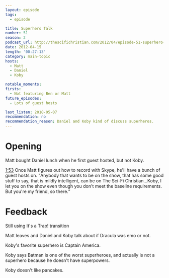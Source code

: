 ```yaml
---
layout: episode
tags:
  - episode

title: Superhero Talk
number: 51
season: 2
podcast_url: http://thescifichristian.com/2012/04/episode-51-superhero-talk/
date: 2012-04-15
length: '00:27:13'
category: main-topic
hosts:
  - Matt
  - Daniel
  - Koby

notable_moments:
firsts: 
  - Not featuring Ben or Matt
future_episodes: 
  - Lots of guest hosts

last_listen: 2018-05-07
recommendation: no
recommendation_reason: Daniel and Koby kind of discuss superheros.
---
```

# Opening
Matt bought Daniel lunch when he first guest hosted, but not Koby. 

<div class="quote">
  <a class="timestamp tag is-medium is-rounded is-primary" href="http://thescifichristian.com/2012/04/episode-51-superhero-talk/#t=1:53">1:53</a>
  <span class="quote-context is-size-6">Once Matt figures out how to record with Skype, he'll have a bunch of guest hosts on.</span>
  <q class="matt">Anybody that wants to be on the show, that has some good stuff to say, that is mildly intelligent, can be on The Sci-Fi Christian...Koby, I let you on the show even though you don't meet the baseline requirements. But you're my friend, so there.</q>
</div>

# Feedback
Still using It's a Trap! transition

Matt leaves and Daniel and Koby talk about if Dracula was emo or not.

Koby's favorite superhero is Captain America. 

Koby says Batman is one of the worst superheroes, and actually is not a superhero because he doesn't have superpowers.

Koby doesn't like pancakes.

